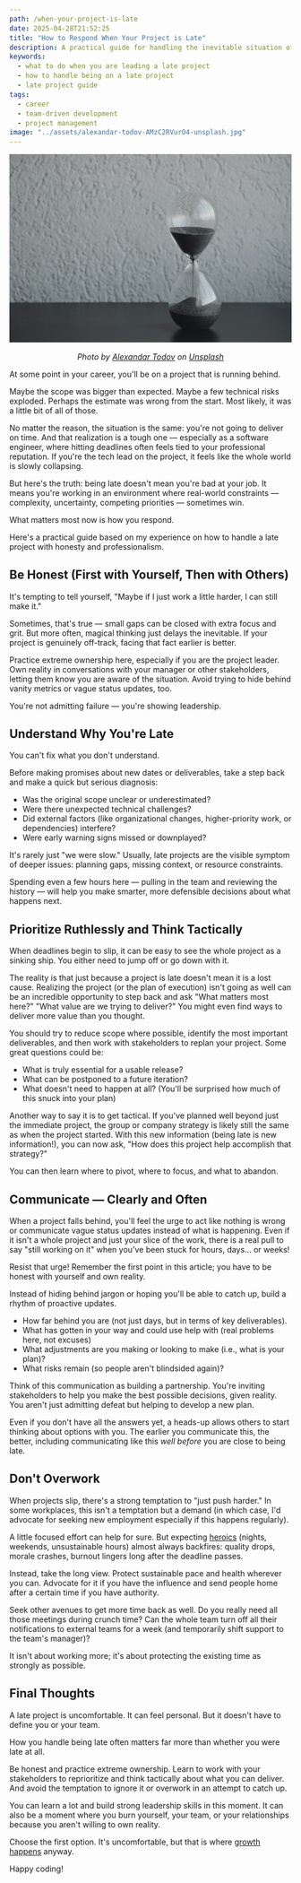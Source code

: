 ```yaml
---
path: /when-your-project-is-late
date: 2025-04-28T21:52:25
title: "How to Respond When Your Project is Late"
description: A practical guide for handling the inevitable situation of being on (or leading) a late project.
keywords:
  - what to do when you are leading a late project
  - how to handle being on a late project
  - late project guide
tags:
  - career
  - team-driven development
  - project management
image: "../assets/alexandar-todov-AMzC2RVurO4-unsplash.jpg" 
---
```


<center>

![](../assets/alexandar-todov-AMzC2RVurO4-unsplash.jpg)

<span class="credit">

<i> 
    
Photo by <a href="https://unsplash.com/@alexandar_todov?utm_content=creditCopyText&utm_medium=referral&utm_source=unsplash">Alexandar Todov</a> on <a href="https://unsplash.com/photos/clear-hour-glass-AMzC2RVurO4?utm_content=creditCopyText&utm_medium=referral&utm_source=unsplash">Unsplash</a>      

</i>

</span>

</center>

At some point in your career, you'll be on a project that is running behind.

Maybe the scope was bigger than expected. Maybe a few technical risks exploded. Perhaps the estimate was wrong from the start. Most likely, it was a little bit of all of those.

No matter the reason, the situation is the same: you're not going to deliver on time. And that realization is a tough one — especially as a software engineer, where hitting deadlines often feels tied to your professional reputation. If you're the tech lead on the project, it feels like the whole world is slowly collapsing.

But here's the truth: being late doesn't mean you're bad at your job. It means you're working in an environment where real-world constraints — complexity, uncertainty, competing priorities — sometimes win.

What matters most now is how you respond.

Here's a practical guide based on my experience on how to handle a late project with honesty and professionalism.

## Be Honest (First with Yourself, Then with Others)

It's tempting to tell yourself, "Maybe if I just work a little harder, I can still make it."  

Sometimes, that's true — small gaps can be closed with extra focus and grit. But more often, magical thinking just delays the inevitable. If your project is genuinely off-track, facing that fact earlier is better.

Practice extreme ownership here, especially if you are the project leader. Own reality in conversations with your manager or other stakeholders, letting them know you are aware of the situation. Avoid trying to hide behind vanity metrics or vague status updates, too.

You're not admitting failure — you're showing leadership.

## Understand Why You're Late

You can't fix what you don't understand.

Before making promises about new dates or deliverables, take a step back and make a quick but serious diagnosis:
* Was the original scope unclear or underestimated?
* Were there unexpected technical challenges?
* Did external factors (like organizational changes, higher-priority work, or dependencies) interfere?
* Were early warning signs missed or downplayed?

It's rarely just "we were slow." Usually, late projects are the visible symptom of deeper issues: planning gaps, missing context, or resource constraints.

Spending even a few hours here — pulling in the team and reviewing the history — will help you make smarter, more defensible decisions about what happens next.

## Prioritize Ruthlessly and Think Tactically

When deadlines begin to slip, it can be easy to see the whole project as a sinking ship. You either need to jump off or go down with it.

The reality is that just because a project is late doesn't mean it is a lost cause. Realizing the project (or the plan of execution) isn't going as well can be an incredible opportunity to step back and ask "What matters most here?" "What value are we trying to deliver?" You might even find ways to deliver more value than you thought.

You should try to reduce scope where possible, identify the most important deliverables, and then work with stakeholders to replan your project. Some great questions could be:
* What is truly essential for a usable release?
* What can be postponed to a future iteration?
* What doesn't need to happen at all? (You'll be surprised how much of this snuck into your plan)

Another way to say it is to get tactical. If you've planned well beyond just the immediate project, the group or company strategy is likely still the same as when the project started. With this new information (being late is new information!), you can now ask, "How does this project help accomplish that strategy?" 

You can then learn where to pivot, where to focus, and what to abandon.

## Communicate — Clearly and Often

When a project falls behind, you'll feel the urge to act like nothing is wrong or communicate vague status updates instead of what is happening. Even if it isn't a whole project and just your slice of the work, there is a real pull to say "still working on it" when you've been stuck for hours, days... or weeks!

Resist that urge! Remember the first point in this article; you have to be honest with yourself and own reality.

Instead of hiding behind jargon or hoping you'll be able to catch up,  build a rhythm of proactive updates.
* How far behind you are (not just days, but in terms of key deliverables).
* What has gotten in your way and could use help with (real problems here, not excuses)
* What adjustments are you making or looking to make (i.e., what is your plan)?
* What risks remain (so people aren't blindsided again)?

Think of this communication as building a partnership. You're inviting stakeholders to help you make the best possible decisions, given reality. You aren't just admitting defeat but helping to develop a new plan.

Even if you don't have all the answers yet, a heads-up allows others to start thinking about options with you. The earlier you communicate this, the better, including communicating like this _well before_ you are close to being late.

## Don't Overwork

When projects slip, there's a strong temptation to "just push harder." In some workplaces, this isn't a temptation but a demand (in which case, I'd advocate for seeking new employment especially if this happens regularly).

A little focused effort can help for sure. But expecting [heroics](https://dangoslen.me/blog/on-sustainable-software-development/) (nights, weekends, unsustainable hours) almost always backfires: quality drops, morale crashes, burnout lingers long after the deadline passes.

Instead, take the long view. Protect sustainable pace and health wherever you can. Advocate for it if you have the influence and send people home after a certain time if you have authority.

Seek other avenues to get more time back as well. Do you really need all those meetings during crunch time? Can the whole team turn off all their notifications to external teams for a week (and temporarily shift support to the team's manager)? 

It isn't about working more; it's about protecting the existing time as strongly as possible.

## Final Thoughts

A late project is uncomfortable. It can feel personal. But it doesn't have to define you or your team.

How you handle being late often matters far more than whether you were late at all.

Be honest and practice extreme ownership. Learn to work with your stakeholders to reprioritize and think tactically about what you can deliver. And avoid the temptation to ignore it or overwork in an attempt to catch up.

You can learn a lot and build strong leadership skills in this moment. It can also be a moment where you burn yourself, your team, or your relationships because you aren't willing to own reality.

Choose the first option. It's uncomfortable, but that is where [growth happens](https://dangoslen.me/blog/one-key-to-growth-leaning-into-discomfort/) anyway.

Happy coding!


